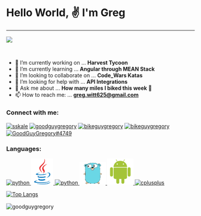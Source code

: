 <h1 align="left">Hello World, ✌ I'm Greg</h1>
<hr>

<p align="left">
<img align="center" src="https://scontent-ort2-2.xx.fbcdn.net/v/t1.0-9/117970591_10222700389280499_8232705572198024593_n.jpg?_nc_cat=104&ccb=2&_nc_sid=09cbfe&_nc_ohc=z0E_tCHk5tIAX8zjyyd&_nc_oc=AQl1M0NyFjYETrfy3BwfNm6dJd9xLGB8CVRwVwumvyhCdgWV0OlJpFs64ruXdSYLYME&_nc_ht=scontent-ort2-2.xx&oh=198d846315845150a76693d0acc7d958&oe=5FDAF7D0" height="450">
  </p>


&nbsp;
&nbsp;

- 🔭 I’m currently working on ... **Harvest Tycoon** 
- 🌱 I’m currently learning ... **Angular through MEAN Stack**
- 👯 I’m looking to collaborate on ... **Code_Wars Katas**
- 🤔 I’m looking for help with ... **API Integrations**
- 💬 Ask me about ... **How many miles I biked this week** :rocket:
- 📫 How to reach me: ... **greg.witt625@gmail.com**

<p align="left">
<h3 align="left">Connect with me:</h3>
<a href="https://www.codewars.com/users/GoodGuyGregory" target="blank"><img align="center" src="https://cdn.jsdelivr.net/npm/simple-icons@3.0.1/icons/codewars.svg" alt="sskale" height="35" width="35" /></a>
<a href="https://www.leetcode.com/goodguygregory" target="blank"><img align="center" src="https://cdn.jsdelivr.net/npm/simple-icons@3.0.1/icons/leetcode.svg" alt="goodguygregory" height="35" width="35" /></a>
<a href="https://www.instagram.com/bikeguygregory/" target="blank"><img align="center" src="https://cdn.jsdelivr.net/npm/simple-icons@3.0.1/icons/instagram.svg" alt="bikeguygregory" height="35" width="35" /></a>
<a href="https://open.spotify.com/user/1269693776?si=Zevz2sKBT9-0XkrTaDbXFw" target="blank"><img align="center" src="https://cdn.jsdelivr.net/npm/simple-icons@3.0.1/icons/spotify.svg" alt="bikeguygregory" height="35" width="35" /></a>
<a href="https://discord.gg/yBYhtf5w" target="blank"><img align="center" src="https://cdn.jsdelivr.net/npm/simple-icons@3.0.1/icons/discord.svg" alt="GoodGuyGregory#4749" height="35" width="35" /></a>


</p>

<h3 align="left">Languages:</h3>
<p align="left"><a href="https://www.javascript.com/" target="_blank"> <img src="https://devicons.github.io/devicon/devicon.git/icons/javascript/javascript-original.svg" alt="python" width="60" height="60"/>
<a href="https://www.java.com" target="_blank"> <img src="https://raw.githubusercontent.com/devicons/devicon/master/icons/java/java-original.svg" alt="java" width="60" height="70"/><a href="https://www.python.org" target="_blank"> <img src="https://devicons.github.io/devicon/devicon.git/icons/python/python-original.svg" alt="python" width="70" height="60"/> </a><a href="https://golang.org/" target="_blank"> <img src="https://raw.githubusercontent.com/devicons/devicon/master/icons/go/go-original.svg" alt="golang" width="70" height="60"/> </a> </a> <a href="https://kotlinlang.org" target="_blank"> <img src="https://raw.githubusercontent.com/devicons/devicon/master/icons/android/android-original.svg" alt="kotlin" width="70" height="70"/> </a><a href="https://www.cplusplus.com/" target="_blank"> <img src="https://devicons.github.io/devicon/devicon.git/icons/cplusplus/cplusplus-original.svg" alt="cplusplus" width="70" height="60"/> 
</p>

[![Top Langs](https://github-readme-stats.vercel.app/api/top-langs/?username=goodguygregory&layout=compact&langs_count=8)](https://github.com/anuraghazra/github-readme-stats)


<p><img align="center" src="https://github-readme-stats.vercel.app/api?username=goodguygregory&show_icons=true&theme=blueberry&hide=stars,issues" alt="goodguygregory" /></p>
<br>


<!--
**GoodGuyGregory/GoodGuyGregory** is a ✨ _special_ ✨ repository because its `README.md` (this file) appears on your GitHub profile.

Here are some ideas to get you started:

- 🔭 I’m currently working on ... **Harvest Tychoon 
- 🌱 I’m currently learning ... **MEAN Stack**
- 👯 I’m looking to collaborate on ... **Code_Wars Katas**
- 🤔 I’m looking for help with ... **GO Lang**
- 💬 Ask me about ... **How Many Miles I biked this week** :rocket:
- 📫 How to reach me: ... **greg.witt625@gmail.com**
- 😄 Pronouns: ...
- ⚡ Fun fact: ...

[![goodguygregory's wakatime stats](https://github-readme-stats.vercel.app/api/wakatime?username=goodguygregory&layout=compact)](https://github.com/anuraghazra/github-readme-stats)

-->
